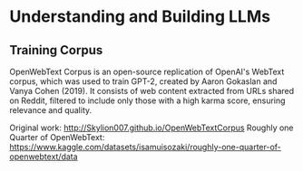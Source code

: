 # Understanding and Building LLMs



## Training Corpus
OpenWebText Corpus is an open-source replication of OpenAI's WebText corpus, which was used to train GPT-2, created by Aaron Gokaslan and Vanya Cohen (2019). It consists of web content extracted from URLs shared on Reddit, filtered to include only those with a high karma score, ensuring relevance and quality. 

Original work: http://Skylion007.github.io/OpenWebTextCorpus
Roughly one Quarter of OpenWebText: https://www.kaggle.com/datasets/isamuisozaki/roughly-one-quarter-of-openwebtext/data